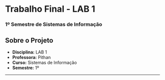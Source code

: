 # Trabalho Final - LAB 1

### 1º Semestre de Sistemas de Informação

## Sobre o Projeto

- **Disciplina:** LAB 1
- **Professora:** Pithan
- **Curso:** Sistemas de Informação
- **Semestre:** 1º

---


